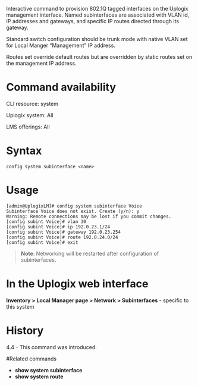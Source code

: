 <!-- 5.4 -->

Interactive command to provision 802.1Q tagged interfaces on the Uplogix management interface.  Named subinterfaces are associated with VLAN id, IP addresses and gateways, and specific IP routes directed through its gateway.

Standard switch configuration should be trunk mode with native VLAN set for Local Manger “Management” IP address.  

Routes set override default routes but are overridden by static routes set on the management IP address.
 
# Command availability 

CLI resource: system

Uplogix system: All

LMS offerings: All

# Syntax 

```
config system subinterface <name>
```

# Usage 

```
[admin@UplogixLM]# config system subinterface Voice
Subinterface Voice does not exist. Create (y/n): y
Warning: Remote connections may be lost if you commit changes.
[config subint Voice]# vlan 30
[config subint Voice]# ip 192.0.23.1/24
[config subint Voice]# gateway 192.0.23.254
[config subint Voice]# route 192.0.24.0/24
[config subint Voice]# exit
```

> **Note**: Networking will be restarted after configuration of subinterfaces. 

# In the Uplogix web interface

**Inventory > Local Manager page > Network > Subinterfaces** - specific to this system

# History 

4.4 - This command was introduced.

#Related commands 

- **show system subinterface**
- **show system route**

